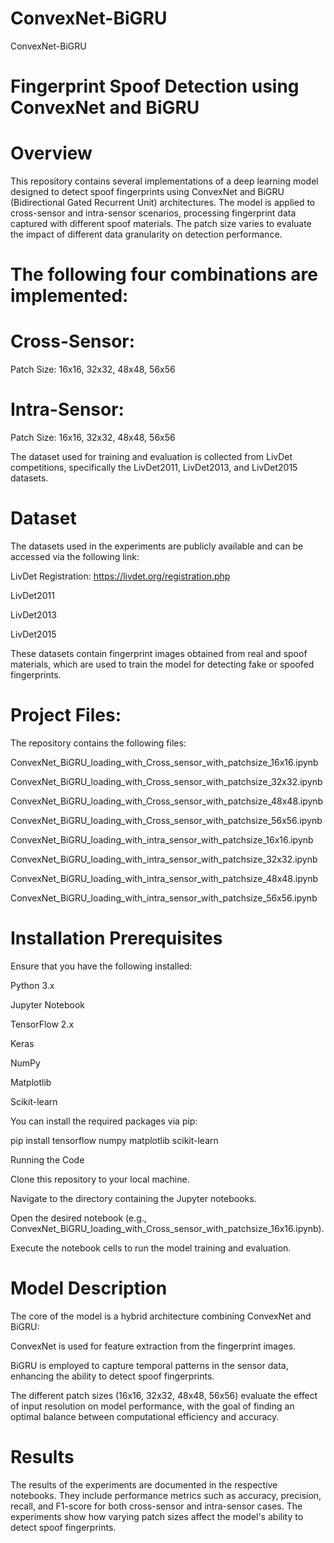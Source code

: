# ConvexNet-BiGRU
ConvexNet-BiGRU

Fingerprint Spoof Detection using ConvexNet and BiGRU
=
Overview
=
This repository contains several implementations of a deep learning model designed to detect spoof fingerprints using ConvexNet and BiGRU (Bidirectional Gated Recurrent Unit) architectures. The model is applied to cross-sensor and intra-sensor scenarios, processing fingerprint data captured with different spoof materials. The patch size varies to evaluate the impact of different data granularity on detection performance.

The following four combinations are implemented:
=
Cross-Sensor:
=
Patch Size: 16x16, 32x32, 48x48, 56x56

Intra-Sensor:
=
Patch Size: 16x16, 32x32, 48x48, 56x56

The dataset used for training and evaluation is collected from LivDet competitions, specifically the LivDet2011, LivDet2013, and LivDet2015 datasets.

Dataset
=
The datasets used in the experiments are publicly available and can be accessed via the following link:

LivDet Registration: https://livdet.org/registration.php


LivDet2011

LivDet2013

LivDet2015

These datasets contain fingerprint images obtained from real and spoof materials, which are used to train the model for detecting fake or spoofed fingerprints.

Project Files:
=

The repository contains the following files:

ConvexNet_BiGRU_loading_with_Cross_sensor_with_patchsize_16x16.ipynb

ConvexNet_BiGRU_loading_with_Cross_sensor_with_patchsize_32x32.ipynb

ConvexNet_BiGRU_loading_with_Cross_sensor_with_patchsize_48x48.ipynb

ConvexNet_BiGRU_loading_with_Cross_sensor_with_patchsize_56x56.ipynb

ConvexNet_BiGRU_loading_with_intra_sensor_with_patchsize_16x16.ipynb

ConvexNet_BiGRU_loading_with_intra_sensor_with_patchsize_32x32.ipynb

ConvexNet_BiGRU_loading_with_intra_sensor_with_patchsize_48x48.ipynb

ConvexNet_BiGRU_loading_with_intra_sensor_with_patchsize_56x56.ipynb

Installation
Prerequisites
=
Ensure that you have the following installed:

Python 3.x

Jupyter Notebook

TensorFlow 2.x

Keras

NumPy

Matplotlib

Scikit-learn

You can install the required packages via pip:

pip install tensorflow numpy matplotlib scikit-learn

Running the Code

Clone this repository to your local machine.

Navigate to the directory containing the Jupyter notebooks.

Open the desired notebook (e.g., ConvexNet_BiGRU_loading_with_Cross_sensor_with_patchsize_16x16.ipynb).

Execute the notebook cells to run the model training and evaluation.

Model Description
=
The core of the model is a hybrid architecture combining ConvexNet and BiGRU:

ConvexNet is used for feature extraction from the fingerprint images.

BiGRU is employed to capture temporal patterns in the sensor data, enhancing the ability to detect spoof fingerprints.

The different patch sizes (16x16, 32x32, 48x48, 56x56) evaluate the effect of input resolution on model performance, with the goal of finding an optimal balance between computational efficiency and accuracy.

Results
=
The results of the experiments are documented in the respective notebooks. They include performance metrics such as accuracy, precision, recall, and F1-score for both cross-sensor and intra-sensor cases. The experiments show how varying patch sizes affect the model's ability to detect spoof fingerprints.
